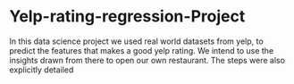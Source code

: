 # Yelp-rating-regression-Project
In this data science project we used real world datasets from yelp, to predict the features that makes a good yelp rating. We intend to use the insights drawn from there to open our own  restaurant. 
The steps were also explicitly detailed

